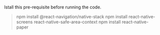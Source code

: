 Istall this pre-requisite before running the code. 

> npm install @react-navigation/native-stack 
> npm install react-native-screens react-native-safe-area-context
> npm install react-native-paper
